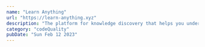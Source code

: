 ```yaml
---
name: "Learn Anything"
url: "https://learn-anything.xyz"
description: "The platform for knowledge discovery that helps you understand any topic through the most efficient paths, as voted by the community."
category: "codeQuality"
pubDate: "Sun Feb 12 2023"
---
```


